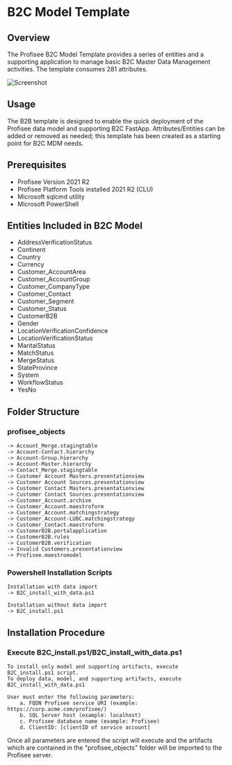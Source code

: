 # B2C Model Template

## Overview

The Profisee B2C Model Template provides a series of entities and a supporting application to manage basic B2C Master Data Management activities. The template consumes 281 attributes.

![Screenshot](images/b2b_dashboard.png)

## Usage

The B2B template is designed to enable the quick deployment of the Profisee data model and supporting B2C FastApp. Attributes/Entities can be added or removed as needed; this template has been created as a starting point for B2C MDM needs.

## Prerequisites

* Profisee Version 2021 R2
* Profisee Platform Tools installed 2021 R2 (CLU)
* Microsoft sqlcmd utility
* Microsoft PowerShell

## Entities Included in B2C Model
* AddressVerificationStatus
* Continent
* Country
* Currency
* Customer_AccountArea
* Customer_AccountGroup
* Customer_CompanyType
* Customer_Contact
* Customer_Segment
* Customer_Status
* CustomerB2B
* Gender
* LocationVerificationConfidence
* LocationVerificationStatus
* MaritalStatus
* MatchStatus
* MergeStatus
* StateProvince
* System
* WorkflowStatus
* YesNo

## Folder Structure 

### profisee_objects
~~~ 
-> Account_Merge.stagingtable
-> Account-Contact.hierarchy
-> Account-Group.hierarchy
-> Account-Master.hierarchy
-> Contact_Merge.stagingtable
-> Customer Account Masters.presentationview
-> Customer Account Sources.presentationview
-> Customer Contact Masters.presentationview
-> Customer Contact Sources.presentationview
-> Customer_Account.archive
-> Customer_Account.maestroform
-> Customer_Account.matchingstrategy
-> Customer_Account-LUBC.matchingstrategy
-> Customer_Contact.maestroform
-> CustomerB2B.portalapplication
-> CustomerB2B.rules
-> CustomerB2B.verification
-> Invalid Customers.presentationview
-> Profisee.maestromodel
~~~

### Powershell Installation Scripts
~~~
Installation with data import
-> B2C_install_with_data.ps1
~~~

~~~
Installation without data import
-> B2C_install.ps1
~~~


## Installation Procedure

### Execute B2C_install.ps1/B2C_install_with_data.ps1

~~~
To install only model and supporting artifacts, execute B2C_install.ps1 script. 
To deploy data, model, and supporting artifacts, execute B2C_install_with_data.ps1

User must enter the following parameters: 
    a. FQDN Profisee service URI (example: https://corp.acme.com/profisee/)
    b. SQL Server host (example: localhost)
    c. Profisee database name (example: Profisee)
    d. ClientID: [clientID of service account]
~~~
Once all parameters are entered the script will execute and the artifacts which are contained in the "profisee_objects" folder will be imported to the Profisee server.


